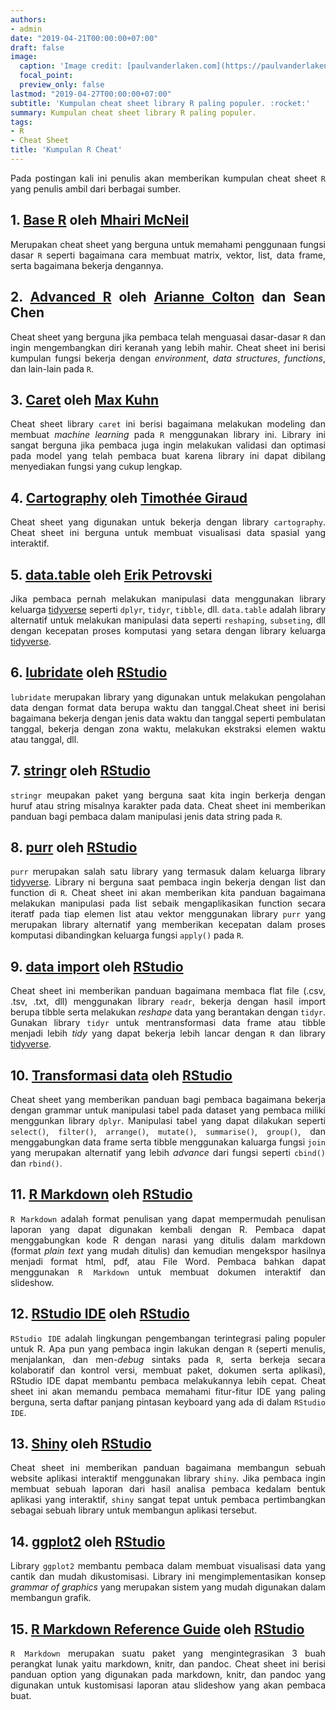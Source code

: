 ```yaml
---
authors:
- admin
date: "2019-04-21T00:00:00+07:00"
draft: false
image:
  caption: 'Image credit: [paulvanderlaken.com](https://paulvanderlaken.com)'
  focal_point: 
  preview_only: false
lastmod: "2019-04-27T00:00:00+07:00"
subtitle: 'Kumpulan cheat sheet library R paling populer. :rocket:'
summary: Kumpulan cheat sheet library R paling populer.
tags:
- R
- Cheat Sheet
title: 'Kumpulan R Cheat'
---
```


<style>
body{
text-align: justify}
</style>

Pada postingan kali ini penulis akan memberikan kumpulan cheat sheet `R` yang penulis ambil dari berbagai sumber.

## 1. [Base R](http://github.com/rstudio/cheatsheets/raw/master/base-r.pdf)  oleh [Mhairi McNeil](http://mhairihmcneill.com/)

Merupakan cheat sheet yang berguna untuk memahami penggunaan fungsi dasar `R` seperti bagaimana cara membuat matrix, vektor, list, data frame, serta bagaimana bekerja dengannya. 

## 2. [Advanced R](https://www.rstudio.com/wp-content/uploads/2016/02/advancedR.pdf) oleh [Arianne Colton](http://www.ariannecolton.com/) dan Sean Chen

Cheat sheet yang berguna jika pembaca telah menguasai dasar-dasar `R` dan ingin mengembangkan diri keranah yang lebih mahir. Cheat sheet ini berisi kumpulan fungsi bekerja dengan *environment*, *data structures*, *functions*, dan lain-lain pada `R`.

## 3. [Caret](https://github.com/rstudio/cheatsheets/raw/master/caret.pdf) oleh [Max Kuhn](https://www.linkedin.com/in/max-kuhn-864a9110/)

Cheat sheet library `caret` ini berisi bagaimana melakukan modeling dan membuat *machine learning* pada `R` menggunakan library ini. Library ini sangat berguna jika pembaca juga ingin melakukan validasi dan optimasi pada model yang telah pembaca buat karena library ini dapat dibilang menyediakan fungsi yang cukup lengkap.

## 4. [Cartography](https://github.com/rstudio/cheatsheets/raw/master/cartography.pdf) oleh [Timothée Giraud](https://github.com/rCarto)

Cheat sheet yang digunakan untuk bekerja dengan library `cartography`. Cheat sheet ini berguna untuk membuat visualisasi data spasial yang interaktif.

## 5. [data.table](https://github.com/rstudio/cheatsheets/raw/master/datatable.pdf) oleh [Erik Petrovski](https://forskning.ruc.dk/en/persons/erikp)

Jika pembaca pernah melakukan manipulasi data menggunakan library keluarga [tidyverse](http://tidyverse.org/) seperti `dplyr`, `tidyr`, `tibble`, dll. `data.table` adalah library alternatif untuk melakukan manipulasi data seperti `reshaping`, `subseting`, dll dengan kecepatan proses komputasi yang setara dengan library keluarga [tidyverse](http://tidyverse.org/).

## 6. [lubridate](https://github.com/rstudio/cheatsheets/raw/master/lubridate.pdf) oleh [RStudio](https://www.rstudio.com/resources/cheatsheets/)

`lubridate` merupakan library yang digunakan untuk melakukan pengolahan data dengan format data berupa waktu dan tanggal.Cheat sheet ini berisi bagaimana bekerja dengan jenis data waktu dan tanggal seperti pembulatan tanggal, bekerja dengan zona waktu, melakukan ekstraksi elemen waktu atau tanggal, dll.

## 7. [stringr](https://github.com/rstudio/cheatsheets/raw/master/strings.pdf) oleh [RStudio](https://www.rstudio.com/resources/cheatsheets/)

`stringr` meupakan paket yang berguna saat kita ingin berkerja dengan huruf atau string misalnya karakter pada data. Cheat sheet ini memberikan panduan bagi pembaca dalam manipulasi jenis data string pada `R`.

## 8. [purr](https://github.com/rstudio/cheatsheets/raw/master/purrr.pdf) oleh [RStudio](https://www.rstudio.com/resources/cheatsheets/)

`purr` merupakan salah satu library yang termasuk dalam keluarga library [tidyverse](http://tidyverse.org/). Library ni berguna saat pembaca ingin bekerja dengan list dan function di `R`. Cheat sheet ini akan memberikan kita panduan bagaimana melakukan manipulasi pada list sebaik mengaplikasikan function secara iteratf pada tiap elemen list atau vektor menggunakan library `purr` yang merupakan library alternatif yang memberikan kecepatan dalam proses komputasi dibandingkan keluarga fungsi `apply()` pada `R`.

## 9. [data import](https://github.com/rstudio/cheatsheets/raw/master/data-import.pdf) oleh [RStudio](https://www.rstudio.com/resources/cheatsheets/)

Cheat sheet ini memberikan panduan bagaimana membaca flat file (.csv, .tsv, .txt, dll) menggunakan library `readr`, bekerja dengan hasil import berupa tibble serta melakukan *reshape* data yang berantakan dengan `tidyr`. Gunakan library `tidyr` untuk mentransformasi data frame atau tibble menjadi lebih *tidy* yang dapat bekerja lebih lancar dengan `R` dan library [tidyverse](http://tidyverse.org/).

## 10. [Transformasi data](https://github.com/rstudio/cheatsheets/raw/master/data-transformation.pdf) oleh [RStudio](https://www.rstudio.com/resources/cheatsheets/)

Cheat sheet yang memberikan panduan bagi pembaca bagaimana bekerja dengan grammar untuk manipulasi tabel pada dataset yang pembaca miliki menggunkan library `dplyr`. Manipulasi tabel yang dapat dilakukan seperti `select()`, `filter()`, `arrange()`, `mutate()`, `summarise()`, `group()`, dan menggabungkan data frame serta tibble menggunakan kaluarga fungsi `join` yang merupakan alternatif yang lebih *advance* dari fungsi seperti `cbind()` dan `rbind()`.

## 11. [R Markdown](https://github.com/rstudio/cheatsheets/raw/master/rmarkdown-2.0.pdf) oleh [RStudio](https://www.rstudio.com/resources/cheatsheets/)

`R Markdown` adalah format penulisan yang dapat mempermudah penulisan laporan yang dapat digunakan kembali dengan R. Pembaca dapat menggabungkan kode R dengan narasi yang ditulis dalam markdown (format *plain text* yang mudah ditulis) dan kemudian mengekspor hasilnya menjadi format html, pdf, atau File Word. Pembaca bahkan dapat menggunakan `R Markdown` untuk membuat dokumen interaktif dan slideshow.

## 12. [RStudio IDE](https://github.com/rstudio/cheatsheets/raw/master/rstudio-ide.pdf) oleh [RStudio](https://www.rstudio.com/resources/cheatsheets/)

`RStudio IDE` adalah lingkungan pengembangan terintegrasi paling populer untuk R. Apa pun yang pembaca ingin lakukan dengan `R` (seperti menulis, menjalankan, dan men-*debug* sintaks pada `R`, serta berkeja secara kolaboratif dan kontrol versi, membuat paket, dokumen serta aplikasi), RStudio IDE dapat membantu pembaca melakukannya lebih cepat. Cheat sheet ini akan memandu pembaca memahami fitur-fitur IDE yang paling berguna, serta daftar panjang pintasan keyboard yang ada di dalam `RStudio IDE`.

## 13. [Shiny](https://github.com/rstudio/cheatsheets/raw/master/shiny.pdf) oleh [RStudio](https://www.rstudio.com/resources/cheatsheets/)

Cheat sheet ini memberikan panduan bagaimana membangun sebuah website aplikasi interaktif menggunakan library `shiny`. Jika pembaca ingin membuat sebuah laporan dari hasil analisa pembaca kedalam bentuk aplikasi yang interaktif, `shiny` sangat tepat untuk pembaca pertimbangkan sebagai sebuah library untuk membangun aplikasi tersebut.

## 14. [ggplot2](https://github.com/rstudio/cheatsheets/raw/master/data-visualization-2.1.pdf) oleh [RStudio](https://www.rstudio.com/resources/cheatsheets/)

Library `ggplot2` membantu pembaca dalam membuat visualisasi data yang cantik dan mudah dikustomisasi. Library ini mengimplementasikan konsep *grammar of graphics* yang merupakan sistem yang mudah digunakan dalam membangun grafik.

## 15. [R Markdown Reference Guide](https://www.rstudio.com/wp-content/uploads/2015/03/rmarkdown-reference.pdf) oleh [RStudio](https://www.rstudio.com/resources/cheatsheets/)

`R Markdown` merupakan suatu paket yang mengintegrasikan 3 buah perangkat lunak yaitu markdown, knitr, dan pandoc. Cheat sheet ini berisi panduan option yang digunakan pada markdown, knitr, dan pandoc yang digunakan untuk kustomisasi laporan atau slideshow yang akan pembaca buat.

